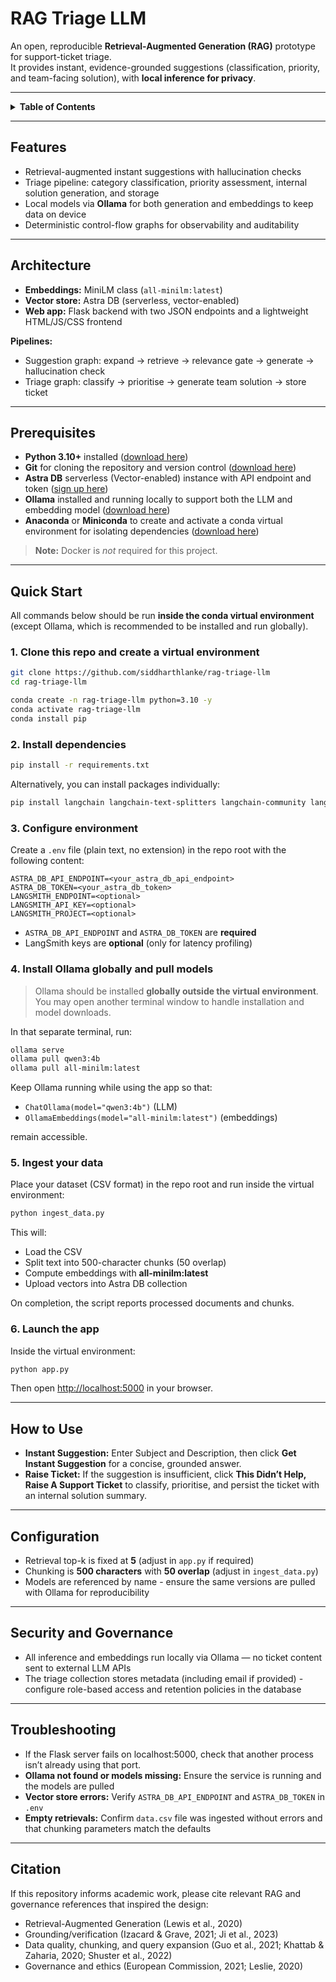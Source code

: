 # RAG Triage LLM

An open, reproducible **Retrieval-Augmented Generation (RAG)** prototype for support-ticket triage.  
It provides instant, evidence-grounded suggestions (classification, priority, and team-facing solution), with **local inference for privacy**.

---

<details>
<summary><strong>Table of Contents</strong></summary>

- [Features](#features)
- [Architecture](#architecture)
- [Prerequisites](#prerequisites)
- [Quick Start](#quick-start)
- [How to Use](#how-to-use)
- [Configuration](#configuration)
- [Security and Governance](#security-and-governance)
- [Troubleshooting](#troubleshooting)
- [Citation](#citation)

</details>

---

## Features

- Retrieval-augmented instant suggestions with hallucination checks  
- Triage pipeline: category classification, priority assessment, internal solution generation, and storage  
- Local models via **Ollama** for both generation and embeddings to keep data on device  
- Deterministic control-flow graphs for observability and auditability  

---

## Architecture

- **Embeddings:** MiniLM class (`all-minilm:latest`)  
- **Vector store:** Astra DB (serverless, vector-enabled)  
- **Web app:** Flask backend with two JSON endpoints and a lightweight HTML/JS/CSS frontend  

**Pipelines:**  
- Suggestion graph: expand → retrieve → relevance gate → generate → hallucination check  
- Triage graph: classify → prioritise → generate team solution → store ticket  

---

## Prerequisites

- **Python 3.10+** installed ([download here](https://www.python.org/downloads/))  
- **Git** for cloning the repository and version control ([download here](https://git-scm.com/downloads))  
- **Astra DB** serverless (Vector-enabled) instance with API endpoint and token ([sign up here](https://astra.datastax.com/signup))  
- **Ollama** installed and running locally to support both the LLM and embedding model ([download here](https://ollama.com/download))  
- **Anaconda** or **Miniconda** to create and activate a conda virtual environment for isolating dependencies ([download here](https://www.anaconda.com/download/success))  

> **Note:** Docker is *not* required for this project.

---

## Quick Start

All commands below should be run **inside the conda virtual environment** (except Ollama, which is recommended to be installed and run globally).  

### 1. Clone this repo and create a virtual environment

```bash
git clone https://github.com/siddharthlanke/rag-triage-llm
cd rag-triage-llm

conda create -n rag-triage-llm python=3.10 -y
conda activate rag-triage-llm
conda install pip
```

### 2. Install dependencies

```bash
pip install -r requirements.txt
```

Alternatively, you can install packages individually:

```bash
pip install langchain langchain-text-splitters langchain-community langgraph langchain-openai langchain-google-genai langchain-ollama langchain-astradb python-dotenv pandas Flask Flask-Cors
```

### 3. Configure environment

Create a `.env` file (plain text, no extension) in the repo root with the following content:

```
ASTRA_DB_API_ENDPOINT=<your_astra_db_api_endpoint>
ASTRA_DB_TOKEN=<your_astra_db_token>
LANGSMITH_ENDPOINT=<optional>
LANGSMITH_API_KEY=<optional>
LANGSMITH_PROJECT=<optional>
```

- `ASTRA_DB_API_ENDPOINT` and `ASTRA_DB_TOKEN` are **required**  
- LangSmith keys are **optional** (only for latency profiling)

### 4. Install Ollama globally and pull models

> Ollama should be installed **globally outside the virtual environment**.  
> You may open another terminal window to handle installation and model downloads.  

In that separate terminal, run:

```bash
ollama serve
ollama pull qwen3:4b
ollama pull all-minilm:latest
```

Keep Ollama running while using the app so that:  
- `ChatOllama(model="qwen3:4b")` (LLM)  
- `OllamaEmbeddings(model="all-minilm:latest")` (embeddings)  

remain accessible.

### 5. Ingest your data

Place your dataset (CSV format) in the repo root and run inside the virtual environment:

```bash
python ingest_data.py
```

This will:  
- Load the CSV  
- Split text into 500-character chunks (50 overlap)  
- Compute embeddings with **all-minilm:latest**  
- Upload vectors into Astra DB collection  

On completion, the script reports processed documents and chunks.

### 6. Launch the app

Inside the virtual environment:

```bash
python app.py
```

Then open [http://localhost:5000](http://localhost:5000) in your browser.  

---

## How to Use

- **Instant Suggestion:** Enter Subject and Description, then click **Get Instant Suggestion** for a concise, grounded answer.  
- **Raise Ticket:** If the suggestion is insufficient, click **This Didn’t Help, Raise A Support Ticket** to classify, prioritise, and persist the ticket with an internal solution summary.  

---

## Configuration

- Retrieval top-k is fixed at **5** (adjust in `app.py` if required)  
- Chunking is **500 characters** with **50 overlap** (adjust in `ingest_data.py`)  
- Models are referenced by name - ensure the same versions are pulled with Ollama for reproducibility  

---

## Security and Governance

- All inference and embeddings run locally via Ollama — no ticket content sent to external LLM APIs  
- The triage collection stores metadata (including email if provided) - configure role-based access and retention policies in the database  

---

## Troubleshooting

- If the Flask server fails on localhost:5000, check that another process isn’t already using that port.
- **Ollama not found or models missing:** Ensure the service is running and the models are pulled  
- **Vector store errors:** Verify `ASTRA_DB_API_ENDPOINT` and `ASTRA_DB_TOKEN` in `.env`  
- **Empty retrievals:** Confirm `data.csv` file was ingested without errors and that chunking parameters match the defaults  

---

## Citation

If this repository informs academic work, please cite relevant RAG and governance references that inspired the design:

- Retrieval-Augmented Generation (Lewis et al., 2020)  
- Grounding/verification (Izacard & Grave, 2021; Ji et al., 2023)  
- Data quality, chunking, and query expansion (Guo et al., 2021; Khattab & Zaharia, 2020; Shuster et al., 2022)  
- Governance and ethics (European Commission, 2021; Leslie, 2020)  
